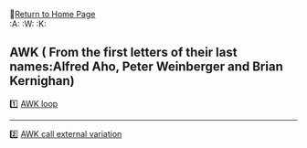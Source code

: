 :hotel:[Return to Home Page](https://github.com/geophydog/geophydog.github.io)  
:A:    :W:    :K:  
## AWK ( From the first letters of their last names:Alfred Aho, Peter Weinberger and Brian Kernighan)
:one: [AWK loop](https://github.com/geophydog/AWK/blob/master/awk-loop.md)  

***

:two: [AWK call external variation](https://github.com/geophydog/AWK/blob/master/Call-external-variation.md)
